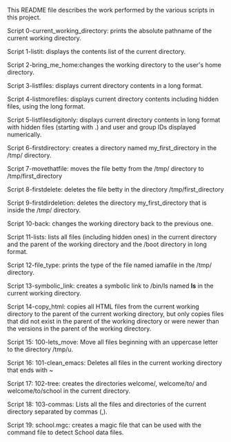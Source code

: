 This README file describes the work performed by the various scripts in this project.

Script 0-current_working_directory: prints the absolute pathname of the current working directory.

Script 1-listit: displays the contents list of the current directory.

Script 2-bring_me_home:changes the working directory to the user's home directory.

Script 3-listfiles: displays current directory contents in a long format.

Script 4-listmorefiles: displays current directory contents including hidden files, using the long format.

Script 5-listfilesdigitonly: displays current directory contents in long format with hidden files (starting with .) and user and group IDs displayed numerically.

Script 6-firstdirectory: creates a directory named my_first_directory in the /tmp/ directory.

Script 7-movethatfile: moves the file betty from the /tmp/ directory to /tmp/first_directory

Script 8-firstdelete: deletes the file betty in the directory /tmp/first_directory

Script 9-firstdirdeletion: deletes the directory my_first_directory that is inside the /tmp/ directory.

Script 10-back: changes the working directory back to the previous one.

Script 11-lists: lists all files (including hidden ones) in the current directory and the parent of the working directory and the /boot directory in long format.

Script 12-file_type: prints the type of the file named iamafile in the /tmp/ directory.

Script 13-symbolic_link: creates a symbolic link to /bin/ls named __ls__ in the current working directory.

Script 14-copy_html: copies all HTML files from the current working directory to the parent of the current working directory, but only copies files that did not exist in the parent of the working directory or were newer than the versions in the parent of the working directory.

Script 15: 100-lets_move: Move all files beginning with an uppercase letter to the directory /tmp/u.

Script 16: 101-clean_emacs: Deletes all files in the current working directory that ends with ~

Script 17: 102-tree: creates the directories welcome/, welcome/to/ and welcome/to/school in the current directory.

Script 18: 103-commas: Lists all the files and directories of the current directory separated by commas (,).

Script 19: school.mgc: creates a magic file that can be used with the command file to detect School data files.
